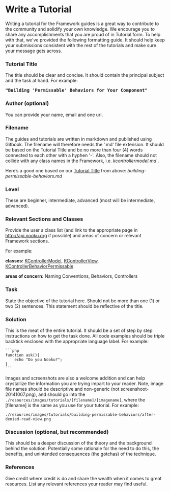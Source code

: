 # Write a Tutorial

Writing a tutorial for the Framework guides is a great way to contribute to the community and solidify your own knowledge.
We encourage you to share any accomplishments that you are proud of in Tutorial form. To help with that, we've provided the
following formatting guide. It should help keep your submissions consistent with the rest of the tutorials and make sure
your message gets across.

<!-- toc -->

### Tutorial Title

The title should be clear and concise. It should contain the principal subject and the task at hand.
For example:

<pre><b>"Building 'Permissable' Behaviors for Your Component"</b></pre>

### Author (optional)

You can provide your name, email and one url.

### Filename

The guides and tutorials are written in markdown and published using Gitbook. The filename will therefore needs the '.md'
file extension. It should be based on the Tutorial Title and be no more than four (4) words connected to each other with
a hyphen '-'. Also,  the filename should not collide with any class names in the Framework, i.e. _kcontrollermodel.md_ .

Here’s a good one based on our [Tutorial Title](#tutorial-title) from above: _building-permissable-behaviors.md_

### Level

These are beginner, intermediate, advanced (most will be intermediate, advanced).

### Relevant Sections and Classes

Provide the user a class list (and link to the appropriate page in http://api.nooku.org if possible) and areas of concern or relevant Framework sections.

For example:

**classes:** [KControllerModel](http://api.nooku.org/class-KControllerModel.html), [KControllerView](http://api.nooku.org/class-KControllerView.html), [KControllerBehaviorPermissable](http://api.nooku.org/class-KControllerBehaviorPermissible.html)

**areas of concern:** Naming Conventions, Behaviors, Controllers

### Task

State the objective of the tutorial here. Should not be more than one (1) or two (2) sentences. This statement should be reflective of the title.

### Solution

This is the meat of the entire tutorial. It should be a set of step by step instructions on how to get the task done.
All code examples should be triple backtick enclosed with the appropriate language label. For example:

    ```php
    function ask(){
        echo "Do you Nooku?";
    }
    ```

Images and screenshots are also a welcome addition and can help crystallize the information you are trying impart to your reader.
Note, image file names should be descriptive and non-generic (not screenshoot-20141007.png), and should go into the
    ```./resources/images/tutorials/[filename]/[imagename]```, where the [filename] is the same as you use for your
tutorial. For example:

    ./resources/images/tutorials/building-permissable-behaviors/after-denied-read-view.png

### Discussion (optional, but recommended)

This should be a deeper discussion of the theory and the background behind the solution. Potentially some rationale for
the need to do this, the benefits, and unintended consequences (the gotchas) of the technique.

### References

Give credit where credit is do and share the wealth when it comes to great resources.
List any relevant references your reader may find useful.
